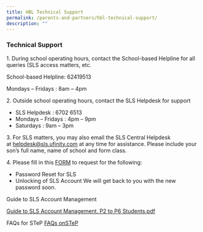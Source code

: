 ```yaml
---
title: HBL Technical Support
permalink: /parents-and-partners/hbl-technical-support/
description: ""
---
```

###  Technical Support

1\. During school operating hours, contact the School-based Helpline for all queries (SLS access matters, etc.

School-based Helpline: 62419513

Mondays – Fridays : 8am – 4pm

  
2. Outside school operating hours, contact the SLS Helpdesk for support

*   SLS Helpdesk : 6702 6513
*   Mondays – Fridays : 4pm – 9pm
*   Saturdays : 9am – 3pm

  
3\. For SLS matters, you may also email the SLS Central Helpdesk at [helpdesk@sls.ufinity.com](mailto:helpdesk@sls.ufinity.com) at any time for assistance. Please include your son’s full name, name of school and form class.

  

4\. Please fill in this [FORM](https://form.gov.sg/#!/5e37d58673a1e90011945210) to request for the following:

*   Password Reset for SLS
*   Unlocking of SLS Account
We will get back to you with the new password soon.

Guide to SLS Account Management

[Guide to SLS Account Management. P2 to P6 Students.pdf](/files/Guide%20to%20SLS.pdf)

FAQs for STeP
[FAQs onSTeP](/files/Jan%202023%20STeP%20FAQs.pdf)